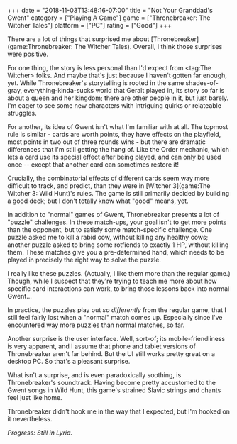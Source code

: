 +++
date = "2018-11-03T13:48:16-07:00"
title = "Not Your Granddad's Gwent"
category = ["Playing A Game"]
game = ["Thronebreaker: The Witcher Tales"]
platform = ["PC"]
rating = ["Good"]
+++

There are a lot of things that surprised me about [Thronebreaker](game:Thronebreaker: The Witcher Tales).  Overall, I think those surprises were positive.

For one thing, the story is less personal than I'd expect from <tag:The Witcher> folks.  And maybe that's just because I haven't gotten far enough, yet.  While Thronebreaker's storytelling is rooted in the same shades-of-gray, everything-kinda-sucks world that Geralt played in, its story so far is about a queen and her kingdom; there are other people in it, but just barely.  I'm eager to see some new characters with intriguing quirks or relateable struggles.

For another, its idea of Gwent isn't what I'm familiar with at all.  The topmost rule is similar - cards are worth points, they have effects on the playfield, most points in two out of three rounds wins - but there are dramatic differences that I'm still getting the hang of.  Like the Order mechanic, which lets a card use its special effect after being played, and can only be used once -- except that another card can sometimes restore it!

Crucially, the combinatorial effects of different cards seem way more difficult to track, and predict, than they were in [Witcher 3](game:The Witcher 3: Wild Hunt)'s rules.  The game is still primarily decided by building a good deck; but I don't totally know what "good" means, yet.

In addition to "normal" games of Gwent, Thronebreaker presents a lot of "puzzle" challenges.  In these match-ups, your goal isn't to get more points than the opponent, but to satisfy some match-specific challenge.  One puzzle asked me to kill a rabid cow, without killing any healthy cows; another puzzle asked to bring some rotfiends to exactly 1 HP, without killing them.  These matches give you a pre-determined hand, which needs to be played in precisely the right way to solve the puzzle.

I really like these puzzles.  (Actually, I like them more than the regular game.)  Though, while I suspect that they're trying to teach me more about how specific card interactions can work, to bring those lessons back into normal Gwent...

In practice, the puzzles play out <i>so differently</i> from the regular game, that I still feel fairly lost when a "normal" match comes up.  Especially since I've encountered way more puzzles than normal matches, so far.

Another surprise is the user interface.  Well, sort-of; its mobile-friendliness is very apparent, and I assume that phone and tablet versions of Thronebreaker aren't far behind.  But the UI still works pretty great on a desktop PC.  So that's a pleasant surprise.

What isn't a surprise, and is even paradoxically soothing, is Thronebreaker's soundtrack.  Having become pretty accustomed to the Gwent songs in Wild Hunt, this game's strained Slavic strings and chants feel just like home.

Thronebreaker didn't hook me in the way that I expected, but I'm hooked on it nevertheless.

<i>Progress: Still in Lyria.</i>
